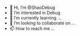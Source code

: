 - 👋 Hi, I’m @ShaoDebug
- 👀 I’m interested in Debug
- 🌱 I’m currently learning ...
- 💞️ I’m looking to collaborate on ...
- 📫 How to reach me ...

<!---
ShaoDebug/ShaoDebug is a ✨ special ✨ repository because its `README.md` (this file) appears on your GitHub profile.
You can click the Preview link to take a look at your changes.
--->
